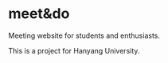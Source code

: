 # meet&do

Meeting website for students and enthusiasts.

This is a project for Hanyang University.
